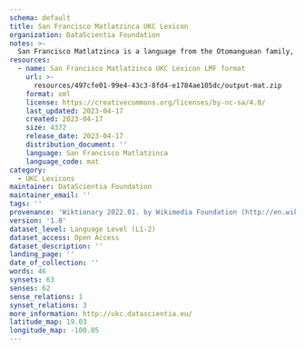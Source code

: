 ```yaml
---
schema: default
title: San Francisco Matlatzinca UKC Lexicon
organization: DataScientia Foundation
notes: >-
  San Francisco Matlatzinca is a language from the Otomanguean family, spoken in North America. The UKC Lexicon of San Francisco Matlatzinca is represented as a lexico-semantic network. It consists of words, word senses, synsets, as well as sense-level and synset-level relationships.
resources:
  - name: San Francisco Matlatzinca UKC Lexicon LMF format
    url: >-
      resources/497cfe01-99e4-43c3-8fd4-e1784ae105dc/output-mat.zip
    format: xml
    license: https://creativecommons.org/licenses/by-nc-sa/4.0/
    last_updated: 2023-04-17
    created: 2023-04-17
    size: 4372
    release_date: 2023-04-17
    distribution_document: ''
    language: San Francisco Matlatzinca
    language_code: mat
category:
  - UKC Lexicons
maintainer: DataScientia Foundation
maintainer_email: ''
tags: ''
provenance: 'Wiktionary 2022.01. by Wikimedia Foundation (http://en.wiktionary.org); CogNet 2.1 by Khuyagbaatar Batsuren, National University of Mongolia (http://cognet.ukc.disi.unitn.it); UniMet: Universal Metonymy 1.0 by Temuulen Khishigsuren and Gábor Bella (http://ukc.disi.unitn.it/index.php/metonymy/); Native Languages of the Americas 2021.11. by Laura Redish and Orrin Lewis (http://www.native-languages.org); Princeton WordNet 2.1 by Princeton University (https://wordnet.princeton.edu)'
version: '1.0'
dataset_level: Language Level (L1-2)
dataset_access: Open Access
dataset_description: ''
landing_page: ''
date_of_collection: ''
words: 46
synsets: 63
senses: 62
sense_relations: 1
synset_relations: 3
more_information: http://ukc.datascientia.eu/
latitude_map: 19.03
longitude_map: -100.05
---
```

